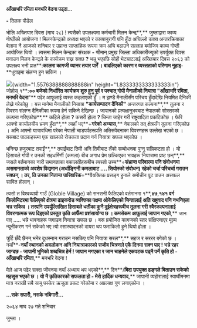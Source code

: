**आँखाभरि रमिता मनभरि वेदना पढ्दा\...**

**-** तिलक पौडेल

भोलि अख्तियार दिवस (माघ २८) ! त्यसैको उपलक्ष्यमा कर्मचारी मिलन केन्द्र**,**
जुम्लाद्वारा काव्य गोष्ठीको आयोजना ! मिलनकेन्द्रको अध्यक्ष भएको र काव्यानुरागी पनि
हुँदा अघिल्लो काव्य अन्तरक्रियाका बेलामा नै आजको शनिबार र उप्रान्त साप्ताहिक रूपमा
क्रम अघि बढाउने सल्लाह बमोजिम काव्य गोष्ठी आयोजित थियो । त्यसमा मिलन केन्द्रका
संरक्षक **-** श्रीमान् प्रमुख जिल्ला अधिकारीज्यूको उपर्युक्त दिवस मनाउन मिलन केन्द्रले के
कार्यक्रम राख्न सक्छ **?** भन्नु भएपछि सोही भेटघाटलाई अख्तियार दिवस २०६३ को
उपलक्ष्य भनी प्रात**:**कालमा कागजी व्यानर तयार पारेँ । बादलिएको कारण र
व्यस्तताको परिणाम नुहाइ**-**धुवाइमा संलग्न हुन सकिन ।

![](media/image1.png){width="1.5576388888888888in"
height="1.8333333333333333in"}जोहोस् १**:**०० बजेको निर्धारित कार्यक्रम शुरु हुनु
पूर्व र पश्चात् गोपी मैनालीको नियात्रा **\"**आँखाभरि रमिता**,** मनभरि
वेदना**\"** पढेर आफूलाई व्यस्त कहलाएको हुँ । म झण्डै मैनालीसँग परिचय हुँदादेखि नियमित
दैनिकी लेख्ने गरेकोछु । यस मानेमा मैनालीको नियात्रा **\"**कार्यसम्पादन दैनिकी**\"**
अन्तरगत कल्पना**,** तुलना र विवरण संलग्न दैनिकीका रूपमा हेर्न सकिने देखिन्छ ।
जापानको प्रत्यक्षानुभवबाट नेपालको सोस्तरको कल्पना गरिएकोछ**,** कहिले होला **?**
कसरी होला **?** चिन्ता जाहेर गरी राष्ट्रवादिता प्रकटिकोछ । फेरि आफ्नो कार्यालयीय
भ्रमण हुँदा**,** त्यहाँ भए**÷**गरेको अभ्यास**,** नेपालको तत् क्षेत्रसँग तुलना गरिएकोछ
। अनि आफ्नो यात्रावधिमा परेका नेपाली चाडपर्वहरूप्रति अतिसंवेदनाका विवरणहरू उल्लेख
भएको छ । यसबाट पाठकहरूमा एक खालको रोचकता प्रदान गर्न नियात्रा सफल भएकोछ ।

भनिन्छ हजुरबाट तपाईं**,** तपाईंबाट तिमी अनि तिमीबाट तँको सम्बोधनमा पुग्नु
सन्निकटता हो । यो हिसाबले गोपी र उनकी सहधर्मिर्णी (कमला) बीच अगाध प्रेम
छल्किएका भावहरू नियात्रामा प्रष्ट छन्**,** जसले वर्तमानका नारी समानताका
वकालतीहरूबीच त्यस्तो उच्च**÷**संभ्रान्त परिवारमा पनि संवोधनमा असमानताको अवशेष
विद्यमान (अर्धाङ्गिनी कमलाबाट \.... सियोस्को संवोधन) रहेको चर्चा परिचर्चा गराउन
सक्छन् । तर, ति उनका नितान्त पारिवारिक**÷**वैयक्तिक प्रसङ्ग हुनाले समीचीन पूट पाउन
असफल सावित होलान् ।

त्यसो त विश्वव्यापी गाउँ (Globle Village) को सनसनी फैलिएको वर्तमानमा
१**,**४७**,**१४१ वर्ग किलोमिटरमा फैलिएको क्षेत्रमा ढाइकरोड व्यक्तिका पक्षमा
ओकेलिएको चिन्तालाई अति राष्ट्रवाद पनि नभनिएला भन्न सकिन्न । तरपनि उपर्युल्लिखित
हिसाबले धर्तीका कुनै दुईक्षेत्रहरूबीच तुलना गरी स्वैरकल्पनालाई विवरणात्मक रूप दिइएको
प्रस्तुत कृति आफैँमा प्रशंसायोग्य छ । कमसेकम आफूलाई जापान गएको**,** जान पाए \.....
भन्ने भावनाहरू जगाउन नियात्रा सफल छ । बरू प्रयोजित कागजको स्तर संक्षिप्त्याएर मूल्य
न्यूनीकरण गर्न सकेको भए त्यो रसास्वादनको दायरा थप फराकिलो हुने थियो होला ।

त्रुर्टि छँदै छैनन् भनेर दूधस्नान गराउन नसकिए पनि नियात्रा सरल**,** सहज र सररर बगेको
छ । नयाँ**-**नयाँ स्थानको अवलोकन अनि नियात्राकारको सजीव चित्रणले एकै दिनमा सक्न
पाए ! भन्ने रहर जाग्दछ **-** जापानी भूमिको शब्दचित्र हेर्न ! जापान नगएका र जान
चाहनेले एकपटक पढ्नै पर्ने कृति हो **-** आँखाभरि रमिता**,** मनभरि वेदना !

मैले आज पढेर सक्दा जीवनमा नयाँ अध्याय थप भएको**,** दिन**/**बिदा उपयुक्त ढङ्गले
बिताउन सकेको महसुस भएको छ । यो नै कृतिकारको सफलता हो **-** मेरो हार्दिक
धन्यवाद**,** जापानी व्यहोरालाई स्वार्थीमनमा मात्र नराखी सबै सामु पस्केर ऋजुता प्रकट
गरेकोमा र अप्रत्यक्ष गुण लगाएकोमा ।

**\...सके सपारौँ, नसके नबिगारौँ\...**

२०६४ माघ २७ गते शनिबार

जुम्ला ।
